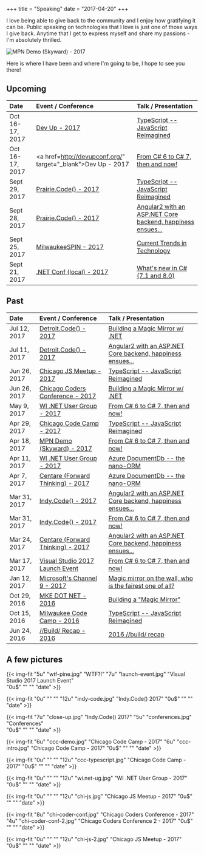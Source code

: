 +++
title = "Speaking"
date = "2017-04-20"
+++

I love being able to give back to the community and I enjoy how gratifying it can be. Public speaking on technologies 
that I love is just one of those ways I give back. Anytime that I get to express myself and share my passions - I'm absolutely thrilled.

![MPN Demo (Skyward) - 2017](/img/2017/04/skyward.jpg)

Here is where I have been and where I'm going to be, I hope to see you there!

## Upcoming

| Date | Event / Conference  | Talk / Presentation |
|:--|:--|:--|
| Oct 16-17, 2017 | <a href="http://devupconf.org/" target="_blank">Dev Up - 2017</a> | <a href="http://devupconf.org/Sessions/575" target="_blank">TypeScript -- JavaScript Reimagined</a> |
| Oct 16-17, 2017 | <a href=http://devupconf.org/" target="_blank">Dev Up - 2017</a> | <a href="http://devupconf.org/Sessions/576" target="_blank">From C# 6 to C# 7, then and now!</a> |
| Sept 29, 2017 | <a href="https://prairiecode.amegala.com/" target="_blank">Prairie.Code() - 2017</a> | <a href="https://prairiecode.amegala.com/sessions/480" target="_blank">TypeScript -- JavaScript Reimagined</a> |
| Sept 28, 2017 | <a href="https://prairiecode.amegala.com/" target="_blank">Prairie.Code() - 2017</a> | <a href="https://prairiecode.amegala.com/sessions/394" target="_blank">Angular2 with an ASP.NET Core backend, happiness ensues...</a> |
| Sept 25, 2017 | <a href="http://www.milwaukeespin.com" target="_blank">MilwaukeeSPIN - 2017</a> | <a href="http://www.milwaukeespin.com/Events" target="_blank">Current Trends in Technology</a> |
| Sept 21, 2017 | <a href="www.dotnetconf.net" target="_blank">.NET Conf (local) - 2017</a> | <a href="https://www.eventbrite.com/e/net-conf-2017-tickets-37046195167" target="_blank">What's new in C# (7.1 and 8.0)</a> |

## Past

| Date | Event / Conference  | Talk / Presentation |
|:--|:--|:--|
| Jul 12, 2017 | <a href="https://detroitcode.amegala.com/" target="_blank">Detroit.Code() - 2017</a> | <a href="https://detroitcode.amegala.com/Sessions/315" target="_blank">Building a Magic Mirror w/ .NET</a> |
| Jul 11, 2017 | <a href="https://detroitcode.amegala.com/" target="_blank">Detroit.Code() - 2017</a> | <a href="https://detroitcode.amegala.com/Sessions/317" target="_blank">Angular2 with an ASP.NET Core backend, happiness ensues...</a> |
| Jun 26, 2017 | <a href="https://www.meetup.com/js-chi/events/238222639/" target="_blank">Chicago JS Meetup - 2017</a> | <a href="https://www.meetup.com/js-chi/events/238222639/" target="_blank">TypeScript -- JavaScript Reimagined</a> |
| Jun 26, 2017 | <a href="http://www.chicagocoderconference.com/" target="_blank">Chicago Coders Conference - 2017</a> | <a href="http://www.chicagocoderconference.com/sessions/building-a-magic-mirror-with-net/" target="_blank">Building a Magic Mirror w/ .NET</a> |
| May  9, 2017 | <a href="https://www.meetup.com/Wisconsin-Net-Users-Group/" target="_blank">WI .NET User Group - 2017</a> | <a href="https://www.meetup.com/Wisconsin-Net-Users-Group/events/237113620/" target="_blank">From C# 6 to C# 7, then and now!</a> |
| Apr 29, 2017 | <a href="https://www.chicagocodecamp.com/" target="_blank">Chicago Code Camp - 2017</a> | <a href="https://www.chicagocodecamp.com/sessions/detail/1172" target="_blank">TypeScript -- JavaScript Reimagined</a> |
| Apr 18, 2017 | <a href="https://partner.microsoft.com/en-US/" target="_blank">MPN Demo (Skyward) - 2017</a> | <a href="https://gist.github.com/IEvangelist/688502ca6ec59d071b2ae656babda4a4" target="_blank">From C# 6 to C# 7, then and now!</a> |
| Apr 11, 2017 | <a href="https://www.meetup.com/Wisconsin-Net-Users-Group/" target="_blank">WI .NET User Group - 2017</a> | <a href="https://www.meetup.com/Wisconsin-Net-Users-Group/events/237113600/" target="_blank">Azure DocumentDb -- the nano-ORM</a> |
| Apr  7, 2017 | <a href="http://www.centare.com/" target="_blank">Centare (Forward Thinking) - 2017</a> | <a href="https://gist.github.com/IEvangelist/2bd8a3938f2269151d995262c8265d0e" target="_blank">Azure DocumentDb -- the nano-ORM</a> |
| Mar 31, 2017 | <a href="https://indycode.amegala.com/" target="_blank">Indy.Code() - 2017</a> | <a href="https://indycode.amegala.com/Sessions/51" target="_blank">Angular2 with an ASP.NET Core backend, happiness ensues...</a> |
| Mar 31, 2017 | <a href="https://indycode.amegala.com/" target="_blank">Indy.Code() - 2017</a> | <a href="https://indycode.amegala.com/Sessions/45" target="_blank">From C# 6 to C# 7, then and now!</a> |
| Mar 24, 2017 | <a href="http://www.centare.com/" target="_blank">Centare (Forward Thinking) - 2017</a> | <a href="https://gist.github.com/IEvangelist/287742b6fe343b89da0be88427405bd1" target="_blank">Angular2 with an ASP.NET Core backend, happiness ensues...</a> |
| Mar 17, 2017 | <a href="https://launch.visualstudio.com/local-events/" target="_blank">Visual Studio 2017 Launch Event</a> | <a href="https://youtu.be/kFpXRooGo0c" target="_blank">From C# 6 to C# 7, then and now!</a> |
| Jan 12, 2017 | <a href="https://channel9.msdn.com/" target="_blank">Microsoft's Channel 9 - 2017</a> | <a href="channel9.msdn.com/Shows/On-NET/David-Pine-Magic-mirror-on-the-wall-who-is-the-fairest-one-of-all" target="_blank">Magic mirror on the wall, who is the fairest one of all?</a> |
| Oct 29, 2016 | <a href="http://www.mkedotnet.com/2016" target="_blank">MKE DOT NET - 2016</a> | <a href="http://www.mkedotnet.com/2016/sessions/magic-mirror/" target="_blank">Building a "Magic Mirror"</a> |
| Oct 15, 2016 | <a href="http://milwaukeecodecamp.com/" target="_blank">Milwaukee Code Camp - 2016</a> | <a href="http://milwaukeecodecamp.com/session/details/1065" target="_blank">TypeScript -- JavaScript Reimagined</a> |
| Jun 24, 2016 | <a href="https://channel9.msdn.com/Events/Build/2016" target="_blank">//Build/ Recap - 2016</a> | <a href="https://speakerdeck.com/ievangelist/recap" target="_blank">2016 //build/ recap</a> |

## A few pictures

{{< img-fit
    "5u" "wtf-pine.jpg" "WTF?!"
    "7u" "launch-event.jpg" "Visual Studio 2017 Launch Event"    
    "0u$" "" ""
    "date" >}}

{{< img-fit
    "0u" "" ""
    "12u" "indy-code.jpg" "Indy.Code() 2017"
    "0u$" "" ""
    "date" >}}

{{< img-fit
    "7u" "close-up.jpg" "Indy.Code() 2017"
    "5u" "conferences.jpg" "Conferences"    
    "0u$" "" ""
    "date" >}}

{{< img-fit
    "6u" "ccc-demo.jpg" "Chicago Code Camp - 2017"
    "6u" "ccc-intro.jpg" "Chicago Code Camp - 2017"
    "0u$" "" ""
    "date" >}}

{{< img-fit
    "0u" "" ""
    "12u" "ccc-typescript.jpg" "Chicago Code Camp - 2017"
    "0u$" "" ""
    "date" >}}

{{< img-fit
    "0u" "" ""
    "12u" "wi.net-ug.jpg" "WI .NET User Group - 2017"
    "0u$" "" ""
    "date" >}}

{{< img-fit
    "0u" "" ""
    "12u" "chi-js.jpg" "Chicago JS Meetup - 2017"
    "0u$" "" ""
    "date" >}}

{{< img-fit
    "8u" "chi-coder-conf.jpg" "Chicago Coders Conference - 2017"
    "4u" "chi-coder-conf-2.jpg" "Chicago Coders Conference 2 - 2017"
    "0u$" "" ""
    "date" >}}

{{< img-fit
    "0u" "" ""
    "12u" "chi-js-2.jpg" "Chicago JS Meetup - 2017"
    "0u$" "" ""
    "date" >}}